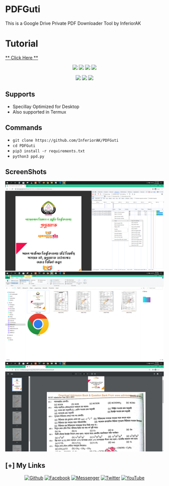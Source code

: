 # PDFGuti
This is a Google Drive Private PDF Downloader Tool by InferiorAK

# Tutorial
<a href="https://youtu.be/UROtFRGh2LA?si=Lj1N3aurjFvcNcMY">** Click Here **</a>
<p align="center">
  <img src="https://img.shields.io/github/license/inferiorAK/PDFGuti?style=for-the-badge">
  <img src="https://img.shields.io/github/stars/inferiorAK/PDFGuti?style=for-the-badge">
  <img src="https://img.shields.io/github/issues/inferiorAK/PDFGuti?color=red&style=for-the-badge">
  <img src="https://img.shields.io/github/forks/inferiorAK/PDFGuti?color=teal&style=for-the-badge">
</p>
<p align="center">
  <img src="https://img.shields.io/badge/Author-InferiorAK-blue?style=flat-square">
  <img src="https://img.shields.io/badge/Written%20In-Python3.11.1-yellowgreen?style=flat-square">
  <img src="https://hits.seeyoufarm.com/api/count/incr/badge.svg?url=https%3A%2F%2Fgithub.com%2FInferiorAK%2FPDFGuti&title=Visitors&edge_flat=false"/>
</p>

## Supports
- Specillay Optimized for Desktop
- Also supported in Termux

## Commands
- ` git clone https://github.com/InferiorAK/PDFGuti `
- ` cd PDFGuti `
- ` pip3 install -r requirements.txt `
- ` python3 ppd.py `

## ScreenShots
<p align="center">
  <img src="/assets/1.png">
  <img src="/assets/2.png">
  <img src="/assets/3.png">
</p>

## [+] My Links

<div align=center>
 
[![Github](https://img.shields.io/badge/Github-InferiorAK-orange?style=for-the-badge&logo=github)](https://github.com/InferiorAK)
[![Facebook](https://img.shields.io/badge/Facebook-InferiorAK-blue?style=for-the-badge&logo=facebook)](https://www.facebook.com/InferiorAK)
[![Messenger](https://img.shields.io/badge/Chat-Messenger-blue?style=for-the-badge&logo=messenger)](https://m.me/InferiorAK)
[![Twitter](https://img.shields.io/badge/Twitter-InferiorAK-skyblue?style=for-the-badge&logo=twitter)](https://www.twitter.com/InferiorAK)
[![YouTube](https://img.shields.io/badge/YouTube-InferiorAK-red?style=for-the-badge&logo=youtube)](https://youtube.com/@InferiorAK)
 
